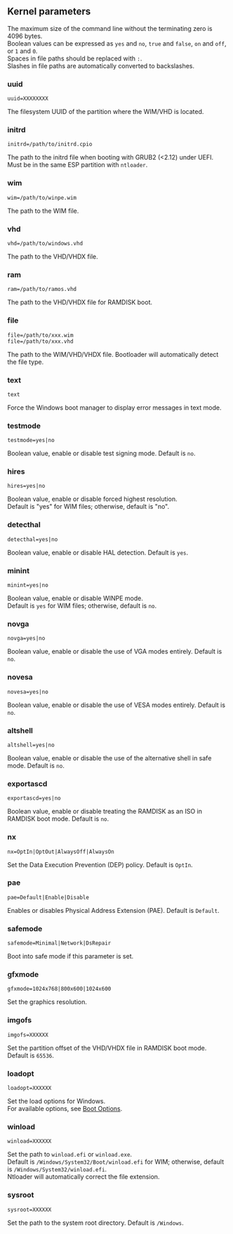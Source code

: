 ## Kernel parameters

The maximum size of the command line without the terminating zero is 4096 bytes.  
Boolean values can be expressed as `yes` and `no`, `true` and `false`, `on` and `off`, or `1` and `0`.  
Spaces in file paths should be replaced with `:`.  
Slashes in file paths are automatically converted to backslashes.  

### uuid
```
uuid=XXXXXXXX
```
The filesystem UUID of the partition where the WIM/VHD is located.  

### initrd
```
initrd=/path/to/initrd.cpio
```
The path to the initrd file when booting with GRUB2 (<2.12) under UEFI.  
Must be in the same ESP partition with `ntloader`.  

### wim
```
wim=/path/to/winpe.wim
```
The path to the WIM file.  

### vhd
```
vhd=/path/to/windows.vhd
```
The path to the VHD/VHDX file.  

### ram
```
ram=/path/to/ramos.vhd
```
The path to the VHD/VHDX file for RAMDISK boot.  

### file
```
file=/path/to/xxx.wim
file=/path/to/xxx.vhd
```
The path to the WIM/VHD/VHDX file. Bootloader will automatically detect the file type.  

### text
```
text
```
Force the Windows boot manager to display error messages in text mode.  

### testmode
```
testmode=yes|no
```
Boolean value, enable or disable test signing mode. Default is `no`.  

### hires
```
hires=yes|no
```
Boolean value, enable or disable forced highest resolution.  
Default is "yes" for WIM files; otherwise, default is "no".  

### detecthal
```
detecthal=yes|no
```
Boolean value, enable or disable HAL detection. Default is `yes`.  

### minint
```
minint=yes|no
```
Boolean value, enable or disable WINPE mode.  
Default is `yes` for WIM files; otherwise, default is `no`.  

### novga
```
novga=yes|no
```
Boolean value, enable or disable the use of VGA modes entirely. Default is `no`.  

### novesa
```
novesa=yes|no
```
Boolean value, enable or disable the use of VESA modes entirely. Default is `no`.  

### altshell
```
altshell=yes|no
```
Boolean value, enable or disable the use of the alternative shell in safe mode. Default is `no`.  

### exportascd
```
exportascd=yes|no
```
Boolean value, enable or disable treating the RAMDISK as an ISO in RAMDISK boot mode. Default is `no`.  

### nx
```
nx=OptIn|OptOut|AlwaysOff|AlwaysOn
```
Set the Data Execution Prevention (DEP) policy. Default is `OptIn`.  

### pae
```
pae=Default|Enable|Disable
```
Enables or disables Physical Address Extension (PAE). Default is `Default`.

### safemode
```
safemode=Minimal|Network|DsRepair
```
Boot into safe mode if this parameter is set.  

### gfxmode
```
gfxmode=1024x768|800x600|1024x600
```
Set the graphics resolution.  

### imgofs
```
imgofs=XXXXXX
```
Set the partition offset of the VHD/VHDX file in RAMDISK boot mode. Default is `65536`.  

### loadopt
```
loadopt=XXXXXX
```
Set the load options for Windows.  
For available options, see [Boot Options](https://www.geoffchappell.com/notes/windows/boot/editoptions.htm).  

### winload
```
winload=XXXXXX
```
Set the path to `winload.efi` or `winload.exe`.  
Default is `/Windows/System32/Boot/winload.efi` for WIM; otherwise, default is `/Windows/System32/winload.efi`.  
Ntloader will automatically correct the file extension.  

### sysroot
```
sysroot=XXXXXX
```
Set the path to the system root directory. Default is `/Windows`.  

<div style="page-break-after: always;"></div>


